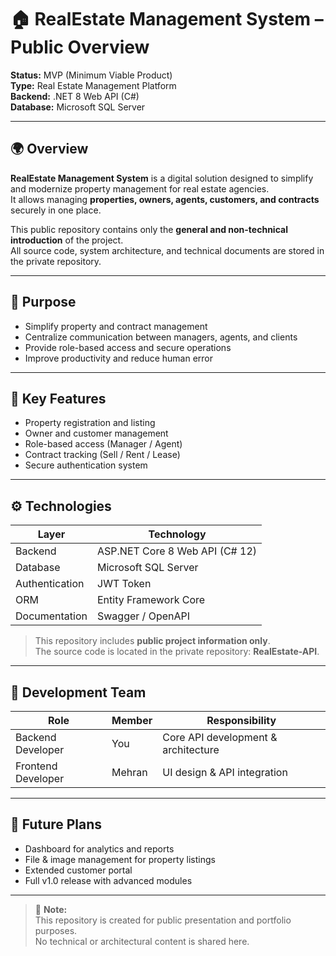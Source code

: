 ﻿# 🏠 RealEstate Management System – Public Overview

**Status:** MVP (Minimum Viable Product)  
**Type:** Real Estate Management Platform  
**Backend:** .NET 8 Web API (C#)  
**Database:** Microsoft SQL Server  

---

## 🌍 Overview

**RealEstate Management System** is a digital solution designed to simplify and modernize property management for real estate agencies.  
It allows managing **properties, owners, agents, customers, and contracts** securely in one place.

This public repository contains only the **general and non-technical introduction** of the project.  
All source code, system architecture, and technical documents are stored in the private repository.

---

## 🎯 Purpose

- Simplify property and contract management  
- Centralize communication between managers, agents, and clients  
- Provide role-based access and secure operations  
- Improve productivity and reduce human error  

---

## 🧩 Key Features

- Property registration and listing  
- Owner and customer management  
- Role-based access (Manager / Agent)  
- Contract tracking (Sell / Rent / Lease)  
- Secure authentication system  

---

## ⚙️ Technologies

| Layer | Technology |
|-------|-------------|
| Backend | ASP.NET Core 8 Web API (C# 12) |
| Database | Microsoft SQL Server |
| Authentication | JWT Token |
| ORM | Entity Framework Core |
| Documentation | Swagger / OpenAPI |

> This repository includes **public project information only**.  
> The source code is located in the private repository: **RealEstate-API**.

---

## 👥 Development Team

| Role | Member | Responsibility |
|------|---------|----------------|
| Backend Developer | You | Core API development & architecture |
| Frontend Developer | Mehran | UI design & API integration |

---

## 🚀 Future Plans

- Dashboard for analytics and reports  
- File & image management for property listings  
- Extended customer portal  
- Full v1.0 release with advanced modules  

---

> 📄 **Note:**  
> This repository is created for public presentation and portfolio purposes.  
> No technical or architectural content is shared here.
